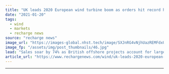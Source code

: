 ```yaml
---
title: "UK leads 2020 European wind turbine boom as orders hit record high"
date: "2021-01-20"
tags: 
  - wind
  - markets
  - recharge news
source: "recharge news"
image_url: "https://images-global.nhst.tech/image/SXJnRG4vNjhUazREMFdxUUsxdUV3Sk1kcXYvTW41KzhNUmdselhhQkwxTT0=/nhst/binary/5dc3b9ead3342ceed4f104af52413c52"
image_fp: "/assets/img/post_thumbnails/46.jpg"
lead: "Sales soar by 74% as British offshore projects account for large chunk of near-15GW total, says WindEurope"
article_url: "https://www.rechargenews.com/wind/uk-leads-2020-european-wind-turbine-boom-as-orders-hit-record-high/2-1-948486"
---
```


---
